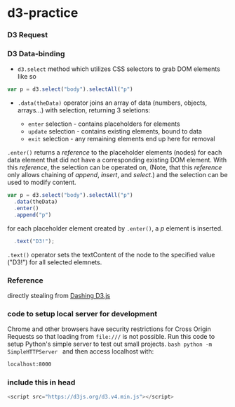 # d3-practice

### D3 Request

### D3 Data-binding

  - `d3.select` method which utilizes CSS selectors to grab DOM elements like so 
  
  ```js
  var p = d3.select("body").selectAll("p")
  ```
  - `.data(theData)` operator joins an array of data (numbers, objects, arrays...) with selection, returning 3 seletions: 
  
    - `enter` selection - contains placeholders for elements
    - `update` selection - contains existing elements, bound to data
    - `exit` selection - any remaining elements end up here for removal
    
   `.enter()` returns a _reference_ to the placeholder elements (nodes) for each data element that did not have a corresponding existing DOM element. With this _reference_, the selection can be operated on, (Note, that this _reference_ only allows chaining of *append*, *insert*, and *select*.) and the selection can be used to modify content. 
   
  ```js
  var p = d3.select("body").selectAll("p")
    .data(theData)
    .enter()
    .append("p")
  ```
  for each placeholder element created by `.enter()`, a *p* element is inserted.
  
  ```js
    .text("D3!");
  ```
  `.text()` operator sets the textContent of the node to the specified value ("D3!") for all selected elemnets. 
  
  ### Reference
  directly stealing from [Dashing D3.js](https://www.dashingd3js.com/binding-data-to-dom-elements)
  
  ### code to setup local server for development
  
  Chrome and other browsers have security restrictions for Cross Origin Requests so that loading from `file:///` is not possible. Run this code to setup Python's simple server to test out small projects. 
    ```bash
    python -m SimpleHTTPServer
    ```
   and then access localhost with: 
   ```bash
   localhost:8000
   ```
  ### include this in head
  ```js
  <script src="https://d3js.org/d3.v4.min.js"></script>
  ```
   
